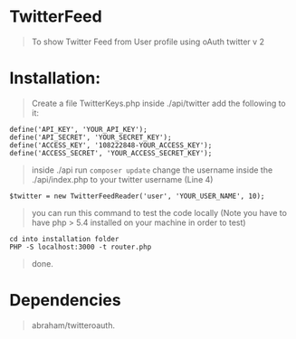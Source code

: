 # TwitterFeed

> To show Twitter Feed from User profile using oAuth twitter v 2

# Installation:

> Create a file TwitterKeys.php inside ./api/twitter add the following to it:
```
define('API_KEY', 'YOUR_API_KEY');
define('API_SECRET', 'YOUR_SECRET_KEY');
define('ACCESS_KEY', '108222848-YOUR_ACCESS_KEY');
define('ACCESS_SECRET', 'YOUR_ACCESS_SECRET_KEY');
```
> inside ./api run
 `
 composer update
 `
 > change the username inside the ./api/index.php to your twitter username (Line 4)
 ```
 $twitter = new TwitterFeedReader('user', 'YOUR_USER_NAME', 10);
 ```
 > you can run this command to test the code locally (Note you have to have php  > 5.4 installed on your machine in order to test)

 ```
 cd into installation folder
 PHP -S localhost:3000 -t router.php
 ```

 > done.


# Dependencies
 > abraham/twitteroauth.
